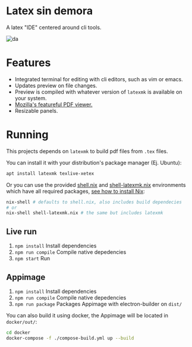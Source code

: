 # Latex sin demora

A latex "IDE" centered around cli tools.

![da](https://github.com/Woynert/latex-sin-demora/assets/61242172/86ffa4ef-4435-49ce-9d10-ad2059aa1ecc)

# Features

- Integrated terminal for editing with cli editors, such as vim or emacs.
- Updates preview on file changes.
- Preview is compiled with whatever version of `latexmk` is available on your system.
- [Mozilla's featureful PDF viewer.](https://github.com/mozilla/pdf.js)
- Resizable panels.

# Running

This projects depends on `latexmk` to build pdf files from `.tex` files.

You can install it with your distribution's package manager (Ej. Ubuntu):

```sh
apt install latexmk texlive-xetex
```

Or you can use the provided [shell.nix](/shell.nix) and [shell-latexmk.nix](/shell-latexmk.nix) environments
which have all required packages, [see how to install Nix](https://nixos.org/download.html):

```bash
nix-shell # defaults to shell.nix, also includes build dependecies
# or
nix-shell shell-latexmk.nix # the same but includes latexmk
```
 
## Live run

1. `npm install` Install dependencies
2. `npm run compile` Compile native depedencies
3. `npm start` Run

## Appimage

1. `npm install` Install dependencies
2. `npm run compile` Compile native depedencies
3. `npm run package` Packages Appimage with electron-builder on `dist/`

You can also build it using docker, the Appimage will be located in `docker/out/`:

```sh
cd docker
docker-compose -f ./compose-build.yml up --build
```

